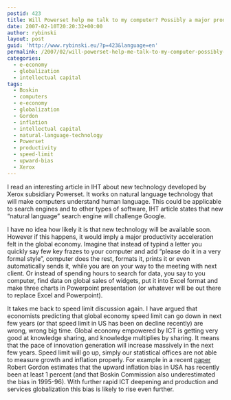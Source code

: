 ```yaml
---
postid: 423
title: Will Powerset help me talk to my computer? Possibly a major productivity boost.
date: 2007-02-10T20:20:32+00:00
author: rybinski
layout: post
guid: 'http://www.rybinski.eu/?p=423&language=en'
permalink: /2007/02/will-powerset-help-me-talk-to-my-computer-possibly-a-major-productivity-boost/
categories:
  - e-economy
  - globalization
  - intellectual capital
tags:
  - Boskin
  - computers
  - e-economy
  - globalization
  - Gordon
  - inflation
  - intellectual capital
  - natural-language-technology
  - Powerset
  - productivity
  - speed-limit
  - upward-bias
  - Xerox
---
```

I read an interesting article in IHT about new technology developed by Xerox subsidiary Powerset. It works on natural language technology that will make computers understand human language. This could be applicable to search engines and to other types of software, IHT article states that new “natural language” search engine will challenge Google.

I have no idea how likely it is that new technology will be available soon. However if this happens, it would imply a major productivity acceleration felt in the global economy. Imagine that instead of typind a letter you quickly say few key frazes to your computer and add “please do it in a very formal style”, computer does the rest, formats it, prints it or even automatically sends it, while you are on your way to the meeting with next client. Or instead of spending hours to search for data, you say to you computer, find data on global sales of widgets, put it into Excel format and make three charts in Powerpoint presentation (or whatever will be out there to replace Excel and Powerpoint).

It takes me back to speed limit discussion again. I have argued that economists predicting that global economy speed limit can go down in next few years (or that speed limit in US has been on decline recently) are wrong, wrong big time. Global economy empowered by ICT is getting very good at knowledge sharing, and knowledge multiplies by sharing. It means that the pace of innovation generation will increase massively in the next few years. Speed limit will go up, simply our statistical offices are not able to measure growth and inflation properly. For example in a recent [paper](http://www.rybinski.eu/resources/non-modules.d/dispatcher/dispatch.php?id=1191) Robert Gordon estimates that the upward inflation bias in USA has recently been at least 1 percent (and that Boskin Commission also underestimated the bias in 1995-96). With further rapid ICT deepening and production and services globalization this bias is likely to rise even further.
